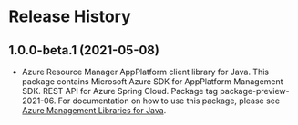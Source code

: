 # Release History

## 1.0.0-beta.1 (2021-05-08)

- Azure Resource Manager AppPlatform client library for Java. This package contains Microsoft Azure SDK for AppPlatform Management SDK. REST API for Azure Spring Cloud. Package tag package-preview-2021-06. For documentation on how to use this package, please see [Azure Management Libraries for Java](https://aka.ms/azsdk/java/mgmt).

